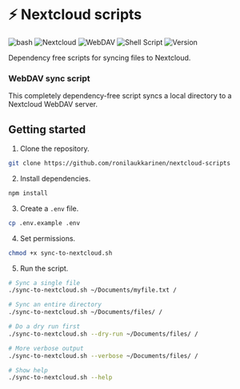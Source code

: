 # ⚡ Nextcloud scripts

![bash](https://img.shields.io/badge/bash-%23121011.svg?style=for-the-badge&color=%23222222&logo=gnu-bash&logoColor=white) ![Nextcloud](https://img.shields.io/badge/Nextcloud-%2300A2FF.svg?style=for-the-badge&logo=nextcloud&logoColor=white) ![WebDAV](https://img.shields.io/badge/WebDAV-%2300A2FF.svg?style=for-the-badge&logo=webdav&logoColor=white) ![Shell Script](https://img.shields.io/badge/shell_script-%23121011.svg?style=for-the-badge&logo=gnu-bash&logoColor=white) ![Version](https://img.shields.io/badge/version-1.0.0-blue?style=for-the-badge)

Dependency free scripts for syncing files to Nextcloud.

### WebDAV sync script

This completely dependency-free script syncs a local directory to a Nextcloud WebDAV server.

## Getting started

1. Clone the repository.

```bash
git clone https://github.com/ronilaukkarinen/nextcloud-scripts
```

2. Install dependencies.

```bash
npm install
```

3. Create a `.env` file.

```bash
cp .env.example .env
```

4. Set permissions.

```bash
chmod +x sync-to-nextcloud.sh
```

5. Run the script.

```bash
# Sync a single file
./sync-to-nextcloud.sh ~/Documents/myfile.txt /

# Sync an entire directory
./sync-to-nextcloud.sh ~/Documents/files/ /

# Do a dry run first
./sync-to-nextcloud.sh --dry-run ~/Documents/files/ /

# More verbose output
./sync-to-nextcloud.sh --verbose ~/Documents/files/ /

# Show help
./sync-to-nextcloud.sh --help
```
